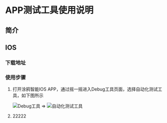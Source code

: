 # APP测试工具使用说明

## 简介

## IOS

### 下载地址

### 使用步骤

1. 打开涂鸦智能IOS APP，通过摇一摇进入Debug工具页面，选择自动化测试工具，如下图所示

   ![Debug工具](https://raw.githubusercontent.com/AnatkhZS/PublicFile/master/APPTestTool/IOS/1debug工具.PNG) => ![自动化测试工具](https://raw.githubusercontent.com/AnatkhZS/PublicFile/master/APPTestTool/IOS/2测试程序列表.PNG) 

2. 22222



